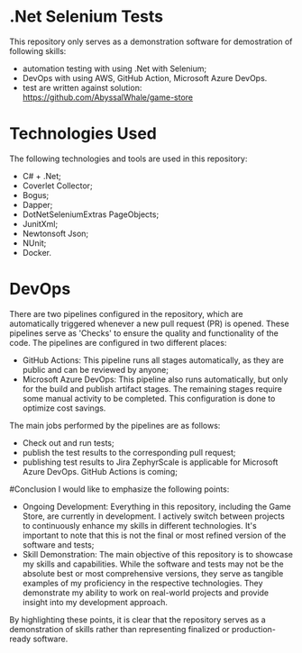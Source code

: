 # .Net Selenium Tests
This repository only serves as a demonstration software for demostration of following skills:
- automation testing with using .Net with Selenium;
- DevOps with using AWS, GitHub Action, Microsoft Azure DevOps.
- test are written against solution: https://github.com/AbyssalWhale/game-store

# Technologies Used

The following technologies and tools are used in this repository:
- C# + .Net;
- Coverlet Collector;
- Bogus;
- Dapper; 
- DotNetSeleniumExtras PageObjects;
- JunitXml;
- Newtonsoft Json;
- NUnit;
- Docker.

# DevOps
There are two pipelines configured in the repository, which are automatically triggered whenever a new pull request (PR) is opened. These pipelines serve as 'Checks' to ensure the quality and functionality of the code. The pipelines are configured in two different places:
- GitHub Actions: This pipeline runs all stages automatically, as they are public and can be reviewed by anyone;
- Microsoft Azure DevOps: This pipeline also runs automatically, but only for the build and publish artifact stages. The remaining stages require some manual activity to be completed. This configuration is done to optimize cost savings.

The main jobs performed by the pipelines are as follows:
- Check out and run tests;
- publish the test results to the corresponding pull request;
- publishing test results to Jira ZephyrScale is applicable for Microsoft Azure DevOps. GitHub Actions is coming;

#Conclusion
I would like to emphasize the following points:
- Ongoing Development: Everything in this repository, including the Game Store, are currently in development. I actively switch between projects to continuously enhance my skills in different technologies. It's important to note that this is not the final or most refined version of the software and tests;
- Skill Demonstration: The main objective of this repository is to showcase my skills and capabilities. While the software and tests may not be the absolute best or most comprehensive versions, they serve as tangible examples of my proficiency in the respective technologies. They demonstrate my ability to work on real-world projects and provide insight into my development approach.

By highlighting these points, it is clear that the repository serves as a demonstration of skills rather than representing finalized or production-ready software.
